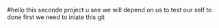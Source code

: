 #hello this seconde project u see we will depend on us to test our self to done 
first we need to iniate this git 